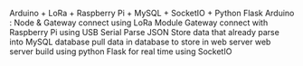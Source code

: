 Arduino + LoRa + Raspberry Pi + MySQL + SocketIO + Python Flask 
Arduino : Node & Gateway connect using LoRa Module
Gateway connect with Raspberry Pi using USB Serial
Parse JSON 
Store data that already parse into MySQL database
pull data in database to store in web server
web server build using python Flask
for real time using SocketIO
